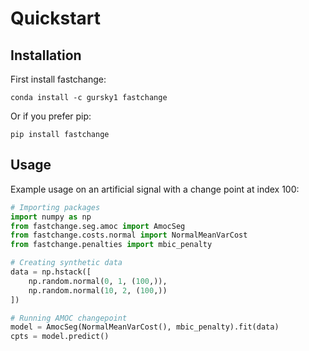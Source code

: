 # Quickstart


## Installation

First install fastchange:

`conda install -c gursky1 fastchange`

Or if you prefer pip:

`pip install fastchange`

## Usage

Example usage on an artificial signal with a change point at index 100:

```python
# Importing packages
import numpy as np
from fastchange.seg.amoc import AmocSeg
from fastchange.costs.normal import NormalMeanVarCost
from fastchange.penalties import mbic_penalty

# Creating synthetic data
data = np.hstack([
    np.random.normal(0, 1, (100,)),
    np.random.normal(10, 2, (100,))
])

# Running AMOC changepoint
model = AmocSeg(NormalMeanVarCost(), mbic_penalty).fit(data)
cpts = model.predict()
```